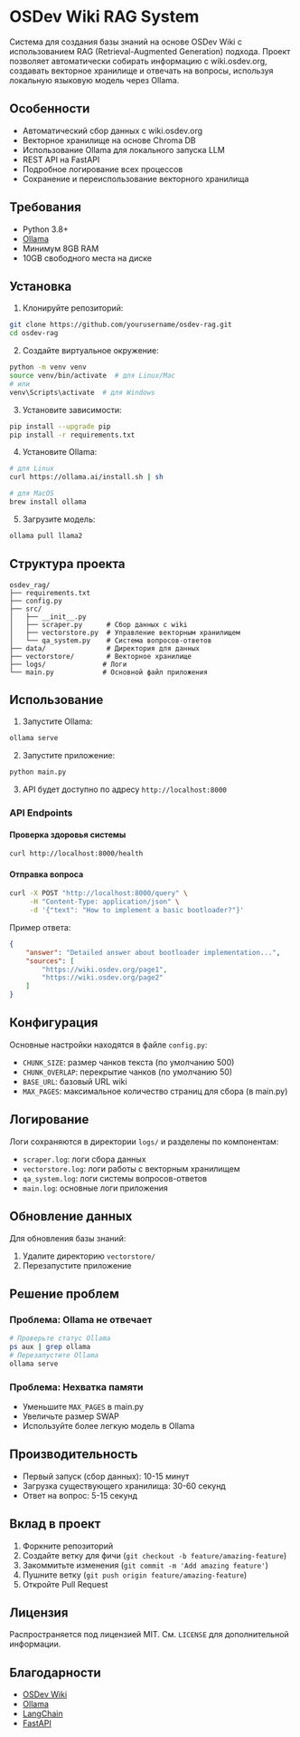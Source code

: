 # OSDev Wiki RAG System

Система для создания базы знаний на основе OSDev Wiki с использованием RAG (Retrieval-Augmented Generation) подхода. Проект позволяет автоматически собирать информацию с wiki.osdev.org, создавать векторное хранилище и отвечать на вопросы, используя локальную языковую модель через Ollama.

## Особенности

- Автоматический сбор данных с wiki.osdev.org
- Векторное хранилище на основе Chroma DB
- Использование Ollama для локального запуска LLM
- REST API на FastAPI
- Подробное логирование всех процессов
- Сохранение и переиспользование векторного хранилища

## Требования

- Python 3.8+
- [Ollama](https://ollama.ai/)
- Минимум 8GB RAM
- 10GB свободного места на диске

## Установка

1. Клонируйте репозиторий:
```bash
git clone https://github.com/yourusername/osdev-rag.git
cd osdev-rag
```

2. Создайте виртуальное окружение:
```bash
python -m venv venv
source venv/bin/activate  # для Linux/Mac
# или
venv\Scripts\activate  # для Windows
```

3. Установите зависимости:
```bash
pip install --upgrade pip
pip install -r requirements.txt
```

4. Установите Ollama:
```bash
# для Linux
curl https://ollama.ai/install.sh | sh

# для MacOS
brew install ollama
```

5. Загрузите модель:
```bash
ollama pull llama2
```

## Структура проекта

```
osdev_rag/
├── requirements.txt
├── config.py
├── src/
│   ├── __init__.py
│   ├── scraper.py      # Сбор данных с wiki
│   ├── vectorstore.py  # Управление векторным хранилищем
│   └── qa_system.py    # Система вопросов-ответов
├── data/               # Директория для данных
├── vectorstore/        # Векторное хранилище
├── logs/              # Логи
└── main.py            # Основной файл приложения
```

## Использование

1. Запустите Ollama:
```bash
ollama serve
```

2. Запустите приложение:
```bash
python main.py
```

3. API будет доступно по адресу `http://localhost:8000`

### API Endpoints

#### Проверка здоровья системы
```bash
curl http://localhost:8000/health
```

#### Отправка вопроса
```bash
curl -X POST "http://localhost:8000/query" \
     -H "Content-Type: application/json" \
     -d '{"text": "How to implement a basic bootloader?"}'
```

Пример ответа:
```json
{
    "answer": "Detailed answer about bootloader implementation...",
    "sources": [
        "https://wiki.osdev.org/page1",
        "https://wiki.osdev.org/page2"
    ]
}
```

## Конфигурация

Основные настройки находятся в файле `config.py`:

- `CHUNK_SIZE`: размер чанков текста (по умолчанию 500)
- `CHUNK_OVERLAP`: перекрытие чанков (по умолчанию 50)
- `BASE_URL`: базовый URL wiki
- `MAX_PAGES`: максимальное количество страниц для сбора (в main.py)

## Логирование

Логи сохраняются в директории `logs/` и разделены по компонентам:
- `scraper.log`: логи сбора данных
- `vectorstore.log`: логи работы с векторным хранилищем
- `qa_system.log`: логи системы вопросов-ответов
- `main.log`: основные логи приложения

## Обновление данных

Для обновления базы знаний:
1. Удалите директорию `vectorstore/`
2. Перезапустите приложение

## Решение проблем

### Проблема: Ollama не отвечает
```bash
# Проверьте статус Ollama
ps aux | grep ollama
# Перезапустите Ollama
ollama serve
```

### Проблема: Нехватка памяти
- Уменьшите `MAX_PAGES` в main.py
- Увеличьте размер SWAP
- Используйте более легкую модель в Ollama

## Производительность

- Первый запуск (сбор данных): 10-15 минут
- Загрузка существующего хранилища: 30-60 секунд
- Ответ на вопрос: 5-15 секунд

## Вклад в проект

1. Форкните репозиторий
2. Создайте ветку для фичи (`git checkout -b feature/amazing-feature`)
3. Закоммитьте изменения (`git commit -m 'Add amazing feature'`)
4. Пушните ветку (`git push origin feature/amazing-feature`)
5. Откройте Pull Request

## Лицензия

Распространяется под лицензией MIT. См. `LICENSE` для дополнительной информации.



## Благодарности

- [OSDev Wiki](https://wiki.osdev.org/)
- [Ollama](https://ollama.ai/)
- [LangChain](https://github.com/hwchase17/langchain)
- [FastAPI](https://fastapi.tiangolo.com/)
